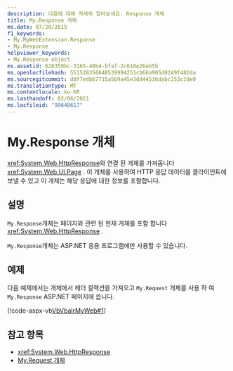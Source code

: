 ```yaml
---
description: 다음에 대해 자세히 알아보세요. Response 개체
title: My.Response 개체
ms.date: 07/20/2015
f1_keywords:
- My.MyWebExtension.Response
- My.Response
helpviewer_keywords:
- My.Response object
ms.assetid: 626359bc-3165-40b4-bfaf-2c610e26eb5b
ms.openlocfilehash: 551528356040539994251cb66a905d0249f482da
ms.sourcegitcommit: ddf7edb67715a5b9a45e3dd44536dabc153c1de0
ms.translationtype: MT
ms.contentlocale: ko-KR
ms.lasthandoff: 02/06/2021
ms.locfileid: "99640617"
---
```

# <a name="myresponse-object"></a>My.Response 개체

<xref:System.Web.HttpResponse>와 연결 된 개체를 가져옵니다 <xref:System.Web.UI.Page> . 이 개체를 사용하여 HTTP 응답 데이터를 클라이언트에 보낼 수 있고 이 개체는 해당 응답에 대한 정보를 포함합니다.  
  
## <a name="remarks"></a>설명  

 `My.Response`개체는 페이지와 관련 된 현재 개체를 포함 합니다 <xref:System.Web.HttpResponse> .  
  
 `My.Response`개체는 ASP.NET 응용 프로그램에만 사용할 수 있습니다.  
  
## <a name="example"></a>예제  

 다음 예제에서는 개체에서 헤더 컬렉션을 가져오고 `My.Request` 개체를 사용 하 여 `My.Response` ASP.NET 페이지에 씁니다.  
  
 [!code-aspx-vb[VbVbalrMyWeb#1](~/samples/snippets/visualbasic/VS_Snippets_VBCSharp/VbVbalrMyWeb/VB/Default.aspx#1)]  
  
## <a name="see-also"></a>참고 항목

- <xref:System.Web.HttpResponse>
- [My.Request 개체](my-request-object.md)
